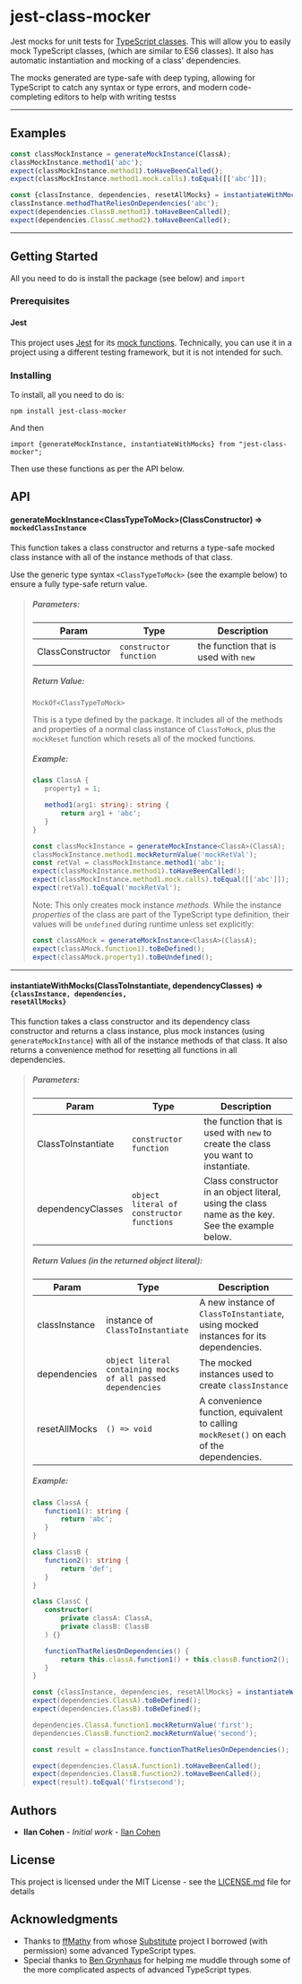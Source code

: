 # jest-class-mocker

Jest mocks for unit tests for [TypeScript classes](https://www.typescriptlang.org/docs/handbook/classes.html). This will allow you to easily mock TypeScript classes,
(which are similar to ES6 classes). It also has automatic instantiation and mocking of a class' dependencies.

The mocks generated are type-safe with deep typing, allowing for TypeScript to catch any syntax or type errors, and modern code-completing editors to help with writing testss

---

## Examples

```typescript
const classMockInstance = generateMockInstance(ClassA);
classMockInstance.method1('abc');
expect(classMockInstance.method1).toHaveBeenCalled();
expect(classMockInstance.method1.mock.calls).toEqual([['abc']]);
```

```typescript
const {classInstance, dependencies, resetAllMocks} = instantiateWithMocks(ClassA, {ClassB, ClassC});
classInstance.methodThatReliesOnDependencies('abc');
expect(dependencies.ClassB.method1).toHaveBeenCalled();
expect(dependencies.ClassC.method2).toHaveBeenCalled();
```

---

## Getting Started

All you need to do is install the package (see below) and ```import```

### Prerequisites

#### Jest

This project uses [Jest](https://jestjs.io/) for its [mock functions](https://jestjs.io/docs/en/mock-function-api).
Technically, you can use it in a project using a different testing framework, but it is not intended for such.

### Installing

To install, all you need to do is:

```
npm install jest-class-mocker
```

And then

```
import {generateMockInstance, instantiateWithMocks} from "jest-class-mocker";
```

Then use these functions as per the API below.

## API

#### generateMockInstance\<ClassTypeToMock\>(ClassConstructor) ⇒ <code>mockedClassInstance</code>
This function takes a class constructor and returns a type-safe mocked class instance with all of the instance methods of that class.

Use the generic type syntax `<ClassTypeToMock>` (see the example below) to ensure a fully type-safe return value.

>##### Parameters:
>
>| Param  | Type                | Description  |
>| ------ | ------------------- | ------------ |
>| ClassConstructor  | `constructor function` | the function that is used with `new` |
>
>##### Return Value:
>`MockOf<ClassTypeToMock>`
>
>This is a type defined by the package. It includes all of the methods and properties of a normal class instance of `ClassToMock`, plus the `mockReset` function which resets all of the mocked functions.
>
>##### Example:
>```typescript
>class ClassA {
>    property1 = 1;
>
>    method1(arg1: string): string {
>        return arg1 + 'abc';
>    }
>}
>
>const classMockInstance = generateMockInstance<ClassA>(ClassA);
>classMockInstance.method1.mockReturnValue('mockRetVal');
>const retVal = classMockInstance.method1('abc');
>expect(classMockInstance.method1).toHaveBeenCalled();
>expect(classMockInstance.method1.mock.calls).toEqual([['abc']]);
>expect(retVal).toEqual('mockRetVal');
>```
>
>Note: This only creates mock instance _methods_. While the instance _properties_ of the class are part of the TypeScript type definition, their values will be `undefined` during runtime unless set explicitly:
>
>```typescript
>const classAMock = generateMockInstance<ClassA>(ClassA);
>expect(classAMock.function1).toBeDefined();
>expect(classAMock.property1).toBeUndefined();
>```
>    
  
        
  ***


#### instantiateWithMocks(ClassToInstantiate, dependencyClasses) ⇒ <code>{classInstance, dependencies, resetAllMocks}</code>
This function takes a class constructor and its dependency class constructor and returns a class instance,
plus mock instances (using `generateMockInstance`) with all of the instance methods of that class.
It also returns a convenience method for resetting all functions in all dependencies.

>##### Parameters:
>
>| Param  | Type                | Description  |
>| ------ | ------------------- | ------------ |
>| ClassToInstantiate  | <code>constructor function</code> | the function that is used with <code>new</code> to create the class you want to instantiate. |
>| dependencyClasses  | <code>object literal of constructor functions</code> | Class constructor in an object literal, using the class name as the key. See the example below. |
>
>
>##### Return Values (in the returned object literal):
>| Param  | Type                | Description  |
>| ------ | ------------------- | ------------ |
>| classInstance  | instance of <code>ClassToInstantiate</code> | A new instance of <code>ClassToInstantiate</code>, using mocked instances for its dependencies. |
>| dependencies  | <code>object literal containing mocks of all passed dependencies</code> | The mocked instances used to create <code>classInstance</code>
>| resetAllMocks  | <code>() => void</code> | A convenience function, equivalent to calling <code>mockReset()</code> on each of the dependencies.
>
>##### Example:
>```typescript
>class ClassA {
>    function1(): string {
>        return 'abc';
>    }
>}
>
>class ClassB {
>    function2(): string {
>        return 'def';
>    }
>}
>
>class ClassC {
>    constructor(
>        private classA: ClassA,
>        private classB: ClassB
>    ) {}
>
>    functionThatReliesOnDependencies() {
>        return this.classA.function1() + this.classB.function2();
>    }
>}
>
>const {classInstance, dependencies, resetAllMocks} = instantiateWithMocks(ClassC, {ClassA, ClassB});
>expect(dependencies.ClassA).toBeDefined();
>expect(dependencies.ClassB).toBeDefined();
>
>dependencies.ClassA.function1.mockReturnValue('first');
>dependencies.ClassB.function2.mockReturnValue('second');
>
>const result = classInstance.functionThatReliesOnDependencies();
>
>expect(dependencies.ClassA.function1).toHaveBeenCalled();
>expect(dependencies.ClassB.function2).toHaveBeenCalled();
>expect(result).toEqual('firstsecond');
>```

## Authors

* **Ilan Cohen** - *Initial work* - [Ilan Cohen](https://github.com/ilancohen)

## License

This project is licensed under the MIT License - see the [LICENSE.md](LICENSE.md) file for details

## Acknowledgments

* Thanks to [ffMathy](https://github.com/ffMathy) from whose [Substitute](https://github.com/ffMathy/FluffySpoon.JavaScript.Testing.Faking) project I borrowed (with permission) some advanced TypeScript types.
* Special thanks to [Ben Grynhaus](https://github.com/bengry) for helping me muddle through some of the more complicated aspects of advanced TypeScript types.
